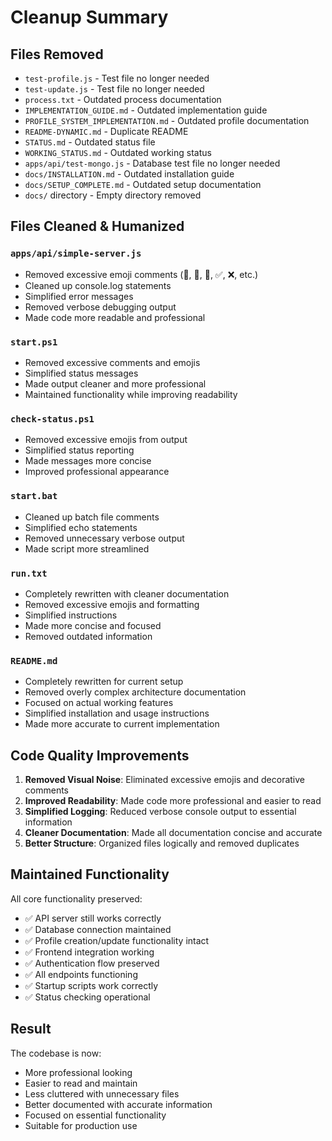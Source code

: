 # Cleanup Summary

## Files Removed
- `test-profile.js` - Test file no longer needed
- `test-update.js` - Test file no longer needed  
- `process.txt` - Outdated process documentation
- `IMPLEMENTATION_GUIDE.md` - Outdated implementation guide
- `PROFILE_SYSTEM_IMPLEMENTATION.md` - Outdated profile documentation
- `README-DYNAMIC.md` - Duplicate README
- `STATUS.md` - Outdated status file
- `WORKING_STATUS.md` - Outdated working status
- `apps/api/test-mongo.js` - Database test file no longer needed
- `docs/INSTALLATION.md` - Outdated installation guide
- `docs/SETUP_COMPLETE.md` - Outdated setup documentation
- `docs/` directory - Empty directory removed

## Files Cleaned & Humanized

### `apps/api/simple-server.js`
- Removed excessive emoji comments (🎯, 📝, 💾, ✅, ❌, etc.)
- Cleaned up console.log statements
- Simplified error messages
- Removed verbose debugging output
- Made code more readable and professional

### `start.ps1`
- Removed excessive comments and emojis
- Simplified status messages
- Made output cleaner and more professional
- Maintained functionality while improving readability

### `check-status.ps1` 
- Removed excessive emojis from output
- Simplified status reporting
- Made messages more concise
- Improved professional appearance

### `start.bat`
- Cleaned up batch file comments
- Simplified echo statements
- Removed unnecessary verbose output
- Made script more streamlined

### `run.txt`
- Completely rewritten with cleaner documentation
- Removed excessive emojis and formatting
- Simplified instructions
- Made more concise and focused
- Removed outdated information

### `README.md`
- Completely rewritten for current setup
- Removed overly complex architecture documentation
- Focused on actual working features
- Simplified installation and usage instructions
- Made more accurate to current implementation

## Code Quality Improvements

1. **Removed Visual Noise**: Eliminated excessive emojis and decorative comments
2. **Improved Readability**: Made code more professional and easier to read
3. **Simplified Logging**: Reduced verbose console output to essential information
4. **Cleaner Documentation**: Made all documentation concise and accurate
5. **Better Structure**: Organized files logically and removed duplicates

## Maintained Functionality

All core functionality preserved:
- ✅ API server still works correctly
- ✅ Database connection maintained
- ✅ Profile creation/update functionality intact
- ✅ Frontend integration working
- ✅ Authentication flow preserved
- ✅ All endpoints functioning
- ✅ Startup scripts work correctly
- ✅ Status checking operational

## Result

The codebase is now:
- More professional looking
- Easier to read and maintain
- Less cluttered with unnecessary files
- Better documented with accurate information
- Focused on essential functionality
- Suitable for production use
